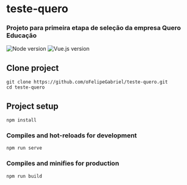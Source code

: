 # teste-quero
### Projeto para primeira etapa de seleção da empresa Quero Educação
![Node version](https://img.shields.io/badge/Node-^10.x-green)
![Vue.js version](https://img.shields.io/badge/Vue.js-^2.6.10-green)
## Clone project
```
git clone https://github.com/oFelipeGabriel/teste-quero.git
cd teste-quero
```

## Project setup
```
npm install
```

### Compiles and hot-reloads for development
```
npm run serve
```

### Compiles and minifies for production
```
npm run build
```
